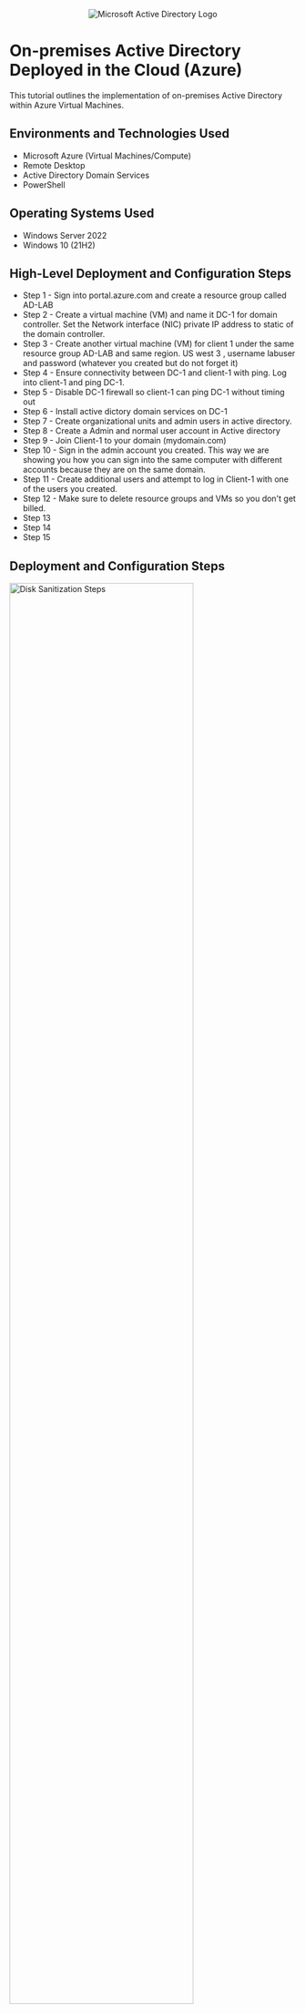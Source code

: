 <p align="center">
<img src="https://i.imgur.com/pU5A58S.png" alt="Microsoft Active Directory Logo"/>
</p>

<h1>On-premises Active Directory Deployed in the Cloud (Azure)</h1>
This tutorial outlines the implementation of on-premises Active Directory within Azure Virtual Machines.<br />



<h2>Environments and Technologies Used</h2>

- Microsoft Azure (Virtual Machines/Compute)
- Remote Desktop
- Active Directory Domain Services
- PowerShell

<h2>Operating Systems Used </h2>

- Windows Server 2022
- Windows 10 (21H2)

<h2>High-Level Deployment and Configuration Steps</h2>

- Step 1 - Sign into portal.azure.com and create a resource group called AD-LAB
- Step 2 - Create a virtual machine (VM) and name it DC-1 for domain controller. Set the Network interface (NIC) private IP address to static of the domain controller. 
- Step 3 - Create another virtual machine (VM) for client 1 under the same resource group AD-LAB and same region. US west 3 , username labuser and password (whatever you created but do not forget it) 
- Step 4 - Ensure connectivity between DC-1 and client-1 with ping. Log into client-1 and ping DC-1. 
- Step 5 - Disable DC-1 firewall so client-1 can ping DC-1 without timing out
- Step 6 - Install active dictory domain services on DC-1
- Step 7 - Create organizational units and admin users in active directory.
- Step 8 - Create a Admin and normal user account in Active directory
- Step 9 - Join Client-1 to your domain (mydomain.com)
- Step 10 - Sign in the admin account you created. This way we are showing you how you can sign into the same computer with different accounts because they are on the same domain.
- Step 11 - Create additional users and attempt to log in Client-1 with one of the users you created. 
- Step 12 - Make sure to delete resource groups and VMs so you don't get billed. 
- Step 13
- Step 14
- Step 15

<h2>Deployment and Configuration Steps</h2>

<p>
<img src="https://i.imgur.com/BK3rDBI.png" height="80%" width="80%" alt="Disk Sanitization Steps"/>
</p>
<p>
Sign into Azure.
</p>
<br />

<p>
<img src="https://i.imgur.com/F8yOsDf.png" height="80%" width="80%" alt="Disk Sanitization Steps"/>
</p>
<p>
Make sure the resource group is in the same region as the (VMs).
</p>
<br />

<p>
<img src="https://i.imgur.com/v1Qu4jX.png" height="80%" width="80%" alt="Disk Sanitization Steps"/>
</p>
<p>
Create the virtual machine (VM) DC-1. Select Windows servers 2022. Region US west 3. Click review and create.
</p>
<br />
<p>
<br /><img src="https://i.imgur.com/8CBrHpD.png" height="80%" width="80%" alt="Disk Sanitization Steps"/>
</p>
<p>
Create the other virtual machine (VM) as Client-1. Select windows 10 and US region 3. Username labuser , password (whatever you created but dont forget) click review and create.
</p>
<br />
<img src="https://i.imgur.com/GC1MC0J.png" height="80%" width="80%" alt="Disk Sanitization Steps"/>
</p>
<p>
Go back to DC-1 and click on networking on the left side. Then click on the newtwork interface (NIC). To Change network interface (NIC).
</p>
<br />
<p>
<img src="https://i.imgur.com/fUPnSQ4.png" height="80%" width="80%" alt="Disk Sanitization Steps"/>
</p>
<p>
Then on the left side click ip configurations.
</p>
<br />
<p>
<img src="https://i.imgur.com/taPszWO.png" height="80%" width="80%" alt="Disk Sanitization Steps"/>
</p>
<p>
 click static and save to set (NIC) of the domain controller. 
</p>
<br />
<p>

<img src="https://i.imgur.com/hMBpKqO.png" height="80%" width="80%" alt="Disk Sanitization Steps"/>
</p>
<p>
To ensure connectivity between DC-1 and Client-1 get DC-1's private ip address. In azure go to DC-1 and the private ip address should be there on the right side almost at the middle of the page. Copy that address.
</p>
<br />
<p>
<img src="https://i.imgur.com/FuB2OYY.png" height="80%" width="80%" alt="Disk Sanitization Steps"/>
</p>
<p>
Open up Remote start in the start menu. After that put Client-1 public ip address in and sign into Client-1 via virtual machine you created. For the username type in labuser and the password you created.
</p>
<br />
<p>
<img src="https://i.imgur.com/3cJ9Iuo.png" height="80%" width="80%" alt="Disk Sanitization Steps"/>
</p>
<p>
Open up command prompt in the start menu. After that ping 10.0.0.4 ( DC-1 private ip address ) and notice has the ping timed out. It timed out because DC-1 firewall is up.
</p>
<br />
<p>
<img src="https://i.imgur.com/rVJn0oT.png" height="80%" width="80%" alt="Disk Sanitization Steps"/>
</p>
<p>
Sign into DC-1 the same as you would like Client -1. Get DC-1 public ip address from the azure portal. Then open up the windows start menu and type in remote desktop and paste DC-1 public ip address in and sign in as labuser and the password you created. After you are signed into DC-1 open up the windows start menu and type wf.msc for windows firewall. Click that and go to inbound runles on the left.
</p>
<br />
<p>
<img src="https://i.imgur.com/0ueQok4.png" height="80%" width="80%" alt="Disk Sanitization Steps"/>
</p>
<p>
Click on protocol at the top of the list and look for ICMPv4 core networking. Expand the page to have a better view. Once you have found core networking expand it and enable core networking dianostics echo request. After open Client-1 back up and notice the difference. 
</p>
<br />
<p>
<img src="https://i.imgur.com/KFYX80T.png" height="80%" width="80%" alt="Disk Sanitization Steps"/>
</p>
<p>
We are getting a reply back from DC-1 pretty cool.
</p>
<br />
<p>
<img src="https://i.imgur.com/AlmbwN5.png" height="80%" width="80%" alt="Disk Sanitization Steps"/>
</p>
<p>
Now time to install Active Dicrectory on DC-1. Log into DC-1 and in service manager click "add roles and features".
</p>
<br />
<p>
<img src="https://i.imgur.com/dOyrDt4.png" height="80%" width="80%" alt="Disk Sanitization Steps"/>
</p>
<p>
After that click the yellow triangle in the upper right hand corner. Then click "promote the server as domain controller. Then add new forest name mydomain.com. Click next and make up a password that you will not forget. click next, next, next and compuer will restart (DC-1 will restart).
</p>
<br />
<p>
<img src="https://i.imgur.com/JRt9A3i.png" height="80%" width="80%" alt="Disk Sanitization Steps"/>
</p>
<p>
Now time to create organizational units and admin users. Once DC-1 restarts go back to azure and restart DC-1 because the ip address may have changed. Copy the ip address and sign in through remote desktop. In service manager go to tools at the top right hand of the corner and click active directory and computers. 
</p>
<br />
<img src="https://i.imgur.com/gVMigFy.png" height="80%" width="80%" alt="Disk Sanitization Steps"/>
</p>
<p>
Right click mydomain.com. Select new and then organizational unit. 
</p>
<br /><img src="https://i.imgur.com/m45g7xT.png" height="80%" width="80%" alt="Disk Sanitization Steps"/>
</p>
<p>
From there click new file in top hand corner and name the file _EMPLOYESS. That why it will be easier to tell that you created the file. Do the same thing over to make the _ADMINS file then refresh the list.
</p>
<br /><img src="https://i.imgur.com/3ZJqYNg.png" height="80%" width="80%" alt="Disk Sanitization Steps"/>
</p>
<p>
After refreshing the list those files should be on top of the list.
</p>
<br /><img src="https://i.imgur.com/3ZJqYNg.png" height="80%" width="80%" alt="Disk Sanitization Steps"/>
</p>
<p>
Create another admin account. Click admins, new, user name jane doe or whatever name you want to put. Username jane_admin, create password and dont forget. Uncheck box and click password never expires and click finish. After that assign it to domain admin group. Right click name, properties, members of, click add. Type domain , click check names to see all the different groups. Join domain admins group to add. click apply then ok.
</p>
<br /><img src="https://i.imgur.com/gtbNLTH.png" height="80%" width="80%" alt="Disk Sanitization Steps"/>
</p>
<p>
Click the windows button and type CMD (command Prompt).Command prompts allow you to use command phrases. Type in whoami to make sure you are in mydomain\labuser. From there type in logoff to logout. 
</p>
<br /><img src="https://i.imgur.com/an8zitH.png" height="80%" width="80%" alt="Disk Sanitization Steps"/>
</p>
<p>
Go back to the portal to get DC-1 public IP address to sign back in as jane or whatever your mydomain.com name you created. Jane_admin and whatever password you created.
</p>
<br /><img src="https://i.imgur.com/X8h5tEw.png" height="80%" width="80%" alt="Disk Sanitization Steps"/>
</p>
<p>
Now we are goin to join Client-1 to the domain. First we have to set Client-1 DNS (Domain Name Server) to DC-1 private IP address so they can join the domain controller because the domain controller knows what mydomain.com is. 
</p>
<br /><img src="https://i.imgur.com/eBTbezd.png" height="80%" width="80%" alt="Disk Sanitization Steps"/>
</p>
<p>
Sign into Client-1 as labuser by getting Client-1 public IP address and sign in remote desktop. Once signed in Command prompt and type in whoami or hostname to make sure you are signed into the Virtual Machine. 
</p>
<br /><img src="https://i.imgur.com/HGaMvjB.png" height="80%" width="80%" alt="Disk Sanitization Steps"/>
</p>
<p>
Right click start and go to systems.
</p>
<br /><img src="https://i.imgur.com/eIrW2q0.png" height="80%" width="80%" alt="Disk Sanitization Steps"/>
</p>
<p>
DC_1 private IP address
</p>
<br />
<br /><br /><img src="https://imgur.com/a/YUlhTg5" height="80%" width="80%" alt="Disk Sanitization Steps"/>
</p>
<p>
Client-1 nic.
</p>
<br />

</p>
<br /><br /><img src="https://i.imgur.com/DJmEXEB.png" height="80%" width="80%" alt="Disk Sanitization Steps"/>
</p>
<p>
Lorem ipsum dolor sit amet, consectetur adipiscing elit, sed do eiusmod tempor incididunt ut labore et dolore magna aliqua. Ut enim ad minim veniam, quis nostrud exercitation ullamco laboris nisi ut aliquip ex ea commodo consequat. Duis aute irure dolor in reprehenderit in voluptate velit esse cillum dolore eu fugiat nulla pariatur.
</p>
<br /><br /><img src="https://i.imgur.com/DJmEXEB.png" height="80%" width="80%" alt="Disk Sanitization Steps"/>
</p>
<p>
Lorem ipsum dolor sit amet, consectetur adipiscing elit, sed do eiusmod tempor incididunt ut labore et dolore magna aliqua. Ut enim ad minim veniam, quis nostrud exercitation ullamco laboris nisi ut aliquip ex ea commodo consequat. Duis aute irure dolor in reprehenderit in voluptate velit esse cillum dolore eu fugiat nulla pariatur.
</p>
<br /><br /><img src="https://i.imgur.com/DJmEXEB.png" height="80%" width="80%" alt="Disk Sanitization Steps"/>
</p>
<p>
Lorem ipsum dolor sit amet, consectetur adipiscing elit, sed do eiusmod tempor incididunt ut labore et dolore magna aliqua. Ut enim ad minim veniam, quis nostrud exercitation ullamco laboris nisi ut aliquip ex ea commodo consequat. Duis aute irure dolor in reprehenderit in voluptate velit esse cillum dolore eu fugiat nulla pariatur.
</p>
<br /><br /><img src="https://i.imgur.com/DJmEXEB.png" height="80%" width="80%" alt="Disk Sanitization Steps"/>
</p>
<p>
Lorem ipsum dolor sit amet, consectetur adipiscing elit, sed do eiusmod tempor incididunt ut labore et dolore magna aliqua. Ut enim ad minim veniam, quis nostrud exercitation ullamco laboris nisi ut aliquip ex ea commodo consequat. Duis aute irure dolor in reprehenderit in voluptate velit esse cillum dolore eu fugiat nulla pariatur.
</p>
<br />
